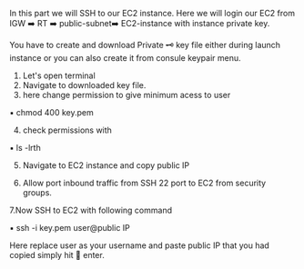 In this part we will SSH to our EC2 instance. Here we will login our EC2 from IGW ➡️ RT ➡️ public-subnet➡️ EC2-instance with instance private key.

You have to create and download Private 🗝️ key file either during launch instance or you can also create it from consule keypair menu.

1. Let's open terminal
2. Navigate to downloaded key file.
3. here change permission to give minimum acess to user

 ▪️ chmod 400 key.pem 

4. check permissions with 

 ▪️ ls -lrth

5. Navigate to EC2 instance and copy public IP

6. Allow port inbound traffic from SSH 22 port to EC2 from security groups.

7.Now SSH to EC2 with following command

 ▪️ ssh -i key.pem user@public IP

Here replace user as your username and paste public IP that you had copied simply hit 🎯 enter.



